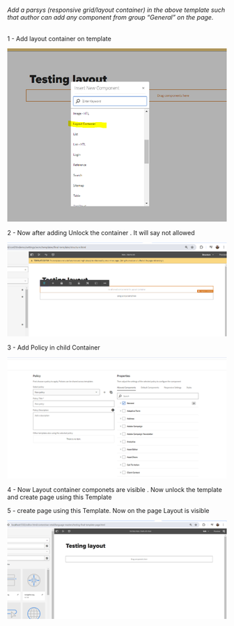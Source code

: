 ###### Add a parsys (responsive grid/layout container) in the above template such that author can add any component from group “General” on the page.

1 - Add layout container on template

![img_35.png](img_35.png)

2 - Now after adding Unlock the container . It will say not allowed

![img_36.png](img_36.png)

3 - Add Policy in child Container

![img_37.png](img_37.png)

4 - Now Layout container componets are visible . Now unlock the template and create page using this Template

5 - create page using this Template. Now on the page Layout  is visible

![img_38.png](img_38.png)